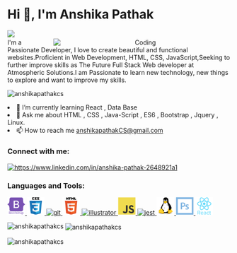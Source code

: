 <h1 align="left">Hi 👋, I'm Anshika Pathak</h1>
<div align="left">
 <img src="https://readme-typing-svg.herokuapp.com/?lines=Front+end+Web+Developer;Quick+learner;&color=red&center=true" />
</div>

<div align="center">  
<img align="right" alt="Coding" width="400" src="https://camo.githubusercontent.com/f8f2f3cc6811ee23a1cdd325286966e7b4ff8ae403328bc3cbd39984a11e748d/68747470733a2f2f63646e2e6472696262626c652e636f6d2f75736572732f333837363537342f73637265656e73686f74732f393739333034312f6769726c5f6c6170746f705f383030783630302e676966">
 
 <div align="left"> 
  I'm a Passionate Developer, I love to create beautiful and functional websites.Proficient in Web Development, HTML, CSS, JavaScript,Seeking to further improve skills as The Future Full Stack Web developer at Atmospheric Solutions.I am Passionate to learn new technology, new things to explore and want to improve my skills.</div>
<div align="left"
     💫 About Me </div>
<p align="left"> <img src="https://komarev.com/ghpvc/?username=anshikapathakcs&label=Profile%20views&color=0e75b6&style=flat" alt="anshikapathakcs" /> </p>

<div align="left"

- 🌱 I’m currently learning React , Data Base 
- 💬 Ask me about HTML , CSS , Java-Script , ES6 , Bootstrap , Jquery , Linux.
- 📫 How to reach me anshikapathakCS@gmail.com
</div>

<h3 align="left">Connect with me:</h3>
<p align="left">
<a href="https://linkedin.com/in/https://www.linkedin.com/in/anshika-pathak-2648921a1" target="blank"><img align="center" src="https://raw.githubusercontent.com/rahuldkjain/github-profile-readme-generator/master/src/images/icons/Social/linked-in-alt.svg" alt="https://www.linkedin.com/in/anshika-pathak-2648921a1" height="30" width="40" /></a>
</p>

<h3 align="left">Languages and Tools:</h3>
<p align="left"> <a href="https://getbootstrap.com" target="_blank" rel="noreferrer"> <img src="https://raw.githubusercontent.com/devicons/devicon/master/icons/bootstrap/bootstrap-plain-wordmark.svg" alt="bootstrap" width="40" height="40"/> </a> <a href="https://www.w3schools.com/css/" target="_blank" rel="noreferrer"> <img src="https://raw.githubusercontent.com/devicons/devicon/master/icons/css3/css3-original-wordmark.svg" alt="css3" width="40" height="40"/> </a> <a href="https://git-scm.com/" target="_blank" rel="noreferrer"> <img src="https://www.vectorlogo.zone/logos/git-scm/git-scm-icon.svg" alt="git" width="40" height="40"/> </a> <a href="https://www.w3.org/html/" target="_blank" rel="noreferrer"> <img src="https://raw.githubusercontent.com/devicons/devicon/master/icons/html5/html5-original-wordmark.svg" alt="html5" width="40" height="40"/> </a> <a href="https://www.adobe.com/in/products/illustrator.html" target="_blank" rel="noreferrer"> <img src="https://www.vectorlogo.zone/logos/adobe_illustrator/adobe_illustrator-icon.svg" alt="illustrator" width="40" height="40"/> </a> <a href="https://developer.mozilla.org/en-US/docs/Web/JavaScript" target="_blank" rel="noreferrer"> <img src="https://raw.githubusercontent.com/devicons/devicon/master/icons/javascript/javascript-original.svg" alt="javascript" width="40" height="40"/> </a> <a href="https://jestjs.io" target="_blank" rel="noreferrer"> <img src="https://www.vectorlogo.zone/logos/jestjsio/jestjsio-icon.svg" alt="jest" width="40" height="40"/> </a> <a href="https://www.linux.org/" target="_blank" rel="noreferrer"> <img src="https://raw.githubusercontent.com/devicons/devicon/master/icons/linux/linux-original.svg" alt="linux" width="40" height="40"/> </a> <a href="https://www.photoshop.com/en" target="_blank" rel="noreferrer"> <img src="https://raw.githubusercontent.com/devicons/devicon/master/icons/photoshop/photoshop-line.svg" alt="photoshop" width="40" height="40"/> </a> <a href="https://reactjs.org/" target="_blank" rel="noreferrer"> <img src="https://raw.githubusercontent.com/devicons/devicon/master/icons/react/react-original-wordmark.svg" alt="react" width="40" height="40"/> </a> </p>

<p><img align="left" src="https://github-readme-stats.vercel.app/api/top-langs?username=anshikapathakcs&show_icons=true&locale=en&layout=compact" alt="anshikapathakcs" /></p>

<p>&nbsp;<img align="center" src="https://github-readme-stats.vercel.app/api?username=anshikapathakcs&show_icons=true&locale=en" alt="anshikapathakcs" /></p>

<p><img align="center" src="https://github-readme-streak-stats.herokuapp.com/?user=anshikapathakcs&" alt="anshikapathakcs" /></p>

